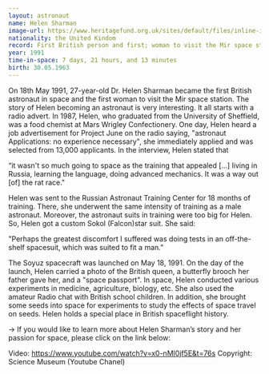 ```yaml
---
layout: astronaut
name: Helen Sharman
image-url: https://www.heritagefund.org.uk/sites/default/files/inline-images/Sharman_Helen_1991.jpg
nationality: the United Kindom
record: First British person and first; woman to visit the Mir space station
year: 1991
time-in-space: 7 days, 21 hours, and 13 minutes
birth: 30.05.1963
---
```


On 18th May 1991, 27-year-old Dr. Helen Sharman became the first British astronaut in space and the first woman to visit the Mir space station. The story of Helen becoming an astronaut is very interesting. It all starts with a radio advert. In 1987, Helen, who graduated from the University of Sheffield, was a food chemist at Mars Wrigley Confectionery. One day, Helen heard a job advertisement for Project June on the radio saying, "astronaut Applications:  no experience necessary", she immediately applied and was selected from 13,000 applicants. In the interview, Helen stated that 

<div class="quotes">
“it wasn't so much going to space as the training that appealed [...] living in Russia, learning the language, doing advanced mechanics. It was a way out [of] the rat race."
</div>
 
Helen was sent to the Russian Astronaut Training Center for 18 months of training. There, she underwent the same intensity of training as a male astronaut. Moreover,  the astronaut suits in training were too big for Helen. So, Helen got a custom Sokol (Falcon)star suit. She said:

<div class="quotes">
"Perhaps the greatest discomfort I suffered was doing tests in an off-the-shelf spacesuit, which was suited to fit a man.”
</div>

The Soyuz spacecraft was launched on May 18, 1991. On the day of the launch, Helen carried a photo of the British queen, a butterfly brooch her father gave her, and a "space passport". In space, Helen conducted various experiments in medicine, agriculture, biology, etc. She also used the amateur Radio chat with British school children. In addition, she brought some seeds into space for experiments to study the effects of space travel on seeds. Helen holds a special place in British spaceflight history. 


-> If you would like to learn more about Helen Sharman’s story and her passion for space, please click on the link below:

Video: https://www.youtube.com/watch?v=x0-nMl0jf5E&t=76s
Copyright: Science Museum (Youtube Chanel)
